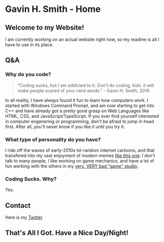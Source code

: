# Gavin H. Smith - Home

## Welcome to my Website!

I am currently working on an actual website right now, so my readme is all I have to use in its place.

## Q&A

### Why do you code?

>"Coding sucks, but I am addicted to it. Don't do coding, kids: it will make people scared of your nerd words." - Gavin H. Smith, 2019

In all reality, I have always found it fun to learn how computers work. I started with Windows Command Prompt, and am now starting to get into C++ and have already got a pretty good grasp on Web Languages like HTML, CSS, and JavaScript/TypeScript. If you ever find yourself interested in computer engenering or programming, don't be afraid to jump in head first. After all, you'll never know if you like it until you try it.

### What type of personality do you have?

I ride off the waves of early-2010s lol-random internet cartoons, and that transfered into my vast enjoyment of modern memes [like this one](https://knowyourmeme.com/memes/juan-horse-on-balcony/). I don't talk to many people, I like working on game mechanics, and have a lot of fun working with the others in my [very, VERY bad "game" studio](https://indienile-games.github.io/).

### Coding Sucks. Why?

Yes.

## Contact

Here is my [Twitter](https://twitter.com/GavinSmith4)

## That's All I Got. Have a Nice Day/Night!

